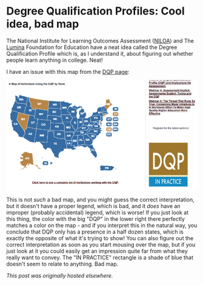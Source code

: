 # Degree Qualification Profiles: Cool idea, bad map


The National Institute for Learning Outcomes Assessment (<a href="http://learningoutcomeassessment.org/">NILOA</a>) and The <a href="http://www.luminafoundation.org/">Lumina</a> Foundation for Education have a neat idea called the Degree Qualification Profile which is, as I understand it, about figuring out whether people learn anything in college. Neat!

I have an issue with this map from the <a href="http://learningoutcomeassessment.org/DQPCorner.html">DQP page</a>:

<a href="screen-shot-2013-08-26-at-6-50-08-pm.png"><img class="aligncenter size-large wp-image-295" alt="DQP map" src="screen-shot-2013-08-26-at-6-50-08-pm.png"></a>

This is not <em>such</em> a bad map, and you might guess the correct interpretation, but it doesn't have a proper legend, which is bad, and it <em>does</em> have an improper (probably accidental) legend, which is worse! If you just look at this thing, the color with the big "DQP" in the lower right there perfectly matches a color on the map - and if you interpret this in the natural way, you conclude that DQP only has a presence in a half dozen states, which is exactly the opposite of what it's trying to show! You can also figure out the correct interpretation as soon as you start mousing over the map, but if you just look at it you could easily get an impression quite far from what they really want to convey. The "IN PRACTICE" rectangle is a shade of blue that doesn't seem to relate to anything. Bad map.



*This post was originally hosted elsewhere.*

